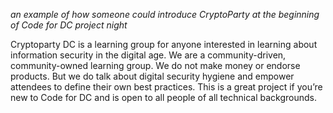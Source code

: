 _an example of how someone could introduce CryptoParty at the beginning of Code for DC project night_

Cryptoparty DC is a learning group for anyone interested in learning about information security in the digital age. We are a community-driven, community-owned learning group. We do not make money or endorse products. But we do talk about digital security hygiene and empower attendees to define their own best practices. This is a great project if you’re new to Code for DC and is open to all people of all technical backgrounds.
